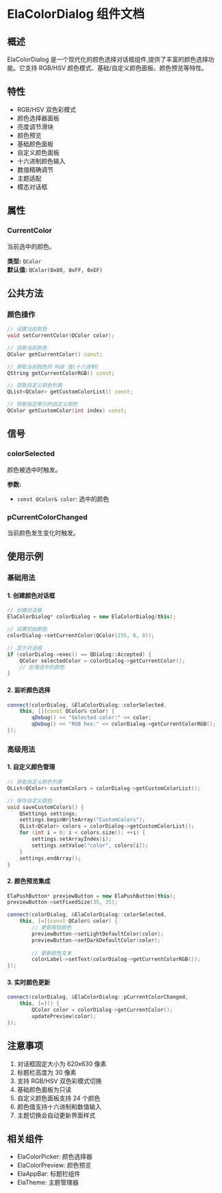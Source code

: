 # ElaColorDialog 组件文档

## 概述
ElaColorDialog 是一个现代化的颜色选择对话框组件,提供了丰富的颜色选择功能。它支持 RGB/HSV 颜色模式、基础/自定义颜色面板、颜色预览等特性。

## 特性
- RGB/HSV 双色彩模式
- 颜色选择器面板
- 亮度调节滑块
- 颜色预览
- 基础颜色面板
- 自定义颜色面板
- 十六进制颜色输入
- 数值精确调节
- 主题适配
- 模态对话框

## 属性

### CurrentColor
当前选中的颜色。

**类型:** `QColor`  
**默认值:** `QColor(0x80, 0xFF, 0xEF)`

## 公共方法

### 颜色操作
```cpp
// 设置当前颜色
void setCurrentColor(QColor color);

// 获取当前颜色
QColor getCurrentColor() const;

// 获取当前颜色的 RGB 值(十六进制)
QString getCurrentColorRGB() const;

// 获取自定义颜色列表
QList<QColor> getCustomColorList() const;

// 获取指定索引的自定义颜色
QColor getCustomColor(int index) const;
```

## 信号

### colorSelected
颜色被选中时触发。

**参数:**
- `const QColor& color`: 选中的颜色

### pCurrentColorChanged
当前颜色发生变化时触发。

## 使用示例

### 基础用法

#### 1. 创建颜色对话框
```cpp
// 创建对话框
ElaColorDialog* colorDialog = new ElaColorDialog(this);

// 设置初始颜色
colorDialog->setCurrentColor(QColor(255, 0, 0));

// 显示对话框
if (colorDialog->exec() == QDialog::Accepted) {
    QColor selectedColor = colorDialog->getCurrentColor();
    // 处理选中的颜色
}
```

#### 2. 监听颜色选择
```cpp
connect(colorDialog, &ElaColorDialog::colorSelected,
    this, [](const QColor& color) {
        qDebug() << "Selected color:" << color;
        qDebug() << "RGB hex:" << colorDialog->getCurrentColorRGB();
});
```

### 高级用法

#### 1. 自定义颜色管理
```cpp
// 获取自定义颜色列表
QList<QColor> customColors = colorDialog->getCustomColorList();

// 保存自定义颜色
void saveCustomColors() {
    QSettings settings;
    settings.beginWriteArray("CustomColors");
    QList<QColor> colors = colorDialog->getCustomColorList();
    for (int i = 0; i < colors.size(); ++i) {
        settings.setArrayIndex(i);
        settings.setValue("color", colors[i]);
    }
    settings.endArray();
}
```

#### 2. 颜色预览集成
```cpp
ElaPushButton* previewButton = new ElaPushButton(this);
previewButton->setFixedSize(35, 35);

connect(colorDialog, &ElaColorDialog::colorSelected,
    this, [=](const QColor& color) {
        // 更新按钮颜色
        previewButton->setLightDefaultColor(color);
        previewButton->setDarkDefaultColor(color);
        
        // 更新颜色文本
        colorLabel->setText(colorDialog->getCurrentColorRGB());
});
```

#### 3. 实时颜色更新
```cpp
connect(colorDialog, &ElaColorDialog::pCurrentColorChanged,
    this, [=]() {
        QColor color = colorDialog->getCurrentColor();
        updatePreview(color);
});
```

## 注意事项
1. 对话框固定大小为 620x630 像素
2. 标题栏高度为 30 像素
3. 支持 RGB/HSV 双色彩模式切换
4. 基础颜色面板为只读
5. 自定义颜色面板支持 24 个颜色
6. 颜色值支持十六进制和数值输入
7. 主题切换会自动更新界面样式

## 相关组件
- ElaColorPicker: 颜色选择器
- ElaColorPreview: 颜色预览
- ElaAppBar: 标题栏组件
- ElaTheme: 主题管理器
